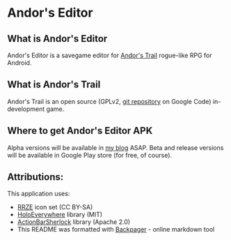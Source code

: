 Andor's Editor
==============

What is Andor's Editor
----------------------
Andor's Editor is a savegame editor for [Andor's Trail][1] rogue-like RPG for Android.

What is Andor's Trail
---------------------
Andor's Trail is an open source (GPLv2, [git repository][2] on Google Code) in-development game.

Where to get Andor's Editor APK
-------------------------------
Alpha versions will be available in [my blog][3] ASAP. Beta and release versions will be available in Google Play store (for free, of course).

Attributions:
-------------
This application uses:

 - [RRZE][3] icon set (CC BY-SA)
 - [HoloEverywhere][6] library (MIT)
 - [ActionBarSherlock][7] library (Apache 2.0)
 - This README was formatted with
   [Backpager][5] - online markdown tool

  [1]: https://play.google.com/store/apps/details?id=com.gpl.rpg.AndorsTrail
  [2]: https://code.google.com/p/andors-trail/
  [3]: http://litecoding.com
  [4]: http://rrze-icon-set.berlios.de/index.html
  [5]: http://backpager.amasan.co.uk/
  [6]: https://github.com/Prototik/HoloEverywhere
  [7]: https://github.com/JakeWharton/ActionBarSherlock
